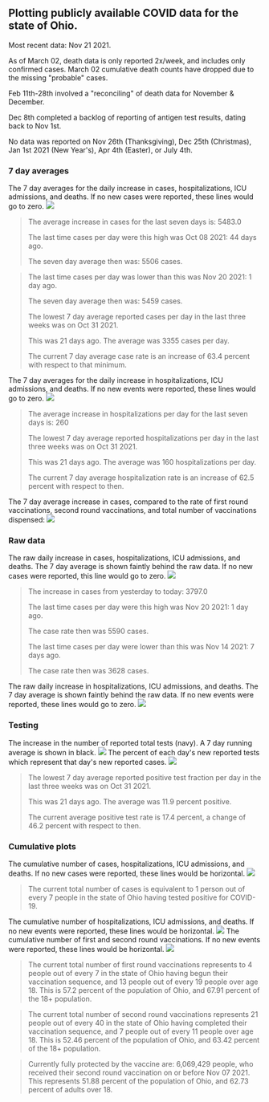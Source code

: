 ## Plotting publicly available COVID data for the state of Ohio. 

Most recent data: Nov 21 2021. 

As of March 02, death data is only reported 2x/week, and includes only confirmed cases. March 02 cumulative death counts have dropped due to the missing "probable" cases.

Feb 11th-28th involved a "reconciling" of death data for November & December.

Dec 8th completed a backlog of reporting of antigen test results, dating back to Nov 1st.

No data was reported on Nov 26th (Thanksgiving), Dec 25th (Christmas), Jan 1st 2021 (New Year's), Apr 4th (Easter), or July 4th.
### 7 day averages
The 7 day averages for the daily increase in cases, hospitalizations, ICU admissions, and deaths. If no new cases were reported, these lines would go to zero.
![](7dayaverage_cases.png)

>The average increase in cases for the last seven days is: 5483.0
>
>The last time cases per day were this high was Oct 08 2021: 44 days ago.
>
>The seven day average then was: 5506 cases.

>
>The last time cases per day was lower than this was Nov 20 2021: 1 day ago.
>
>The seven day average then was: 5459 cases.
>
>The lowest 7 day average reported cases per day in the last three weeks was on Oct 31 2021.
>
>This was 21 days ago. The average was 3355 cases per day.
>
>The current 7 day average case rate is an increase of 63.4 percent with respect to that minimum.

The 7 day averages for the daily increase in hospitalizations, ICU admissions, and deaths. If no new events were reported, these lines would go to zero.
![](7dayaverage_hospital.png)

>The average increase in hospitalizations per day for the last seven days is: 260
>
>The lowest 7 day average reported hospitalizations per day in the last three weeks was on Oct 31 2021.
>
>This was 21 days ago. The average was 160 hospitalizations per day.
>
>The current 7 day average hospitalization rate is an increase of 62.5 percent with respect to then.

The 7 day average increase in cases, compared to the rate of first round vaccinations, second round vaccinations, and total number of vaccinations dispensed:
![](DailyVaccinationsCases.png)

### Raw data
The raw daily increase in cases, hospitalizations, ICU admissions, and deaths. The 7 day average is shown faintly behind the raw data. If no new cases were reported, this line would go to zero.
![](DailyCases.png)

>The increase in cases from yesterday to today: 3797.0 
>
>The last time cases per day were this high was Nov 20 2021: 1 day ago. 
>
>The case rate then was 5590 cases.
>
>The last time cases per day were lower than this was Nov 14 2021: 7 days ago. 
>
>The case rate then was 3628 cases.

The raw daily increase in hospitalizations, ICU admissions, and deaths. The 7 day average is shown faintly behind the raw data. If no new events were reported, these lines would go to zero.
![](DailyHospitalizations.png)

### Testing

The increase in the number of reported total tests (navy). A 7 day running average is shown in black.
![](DailyTests.png)
The percent of each day's new reported tests which represent that day's new reported cases.
![](percentpositive_tests.png)

>The lowest 7 day average reported positive test fraction per day in the last three weeks was on Oct 31 2021.
>
>This was 21 days ago. The average was 11.9 percent positive. 
>
>The current average positive test rate is 17.4 percent, a change of 46.2 percent with respect to then. 

### Cumulative plots
The cumulative number of cases, hospitalizations, ICU admissions, and deaths. If no new cases were reported, these lines would be horizontal.
![](Cases.png)

>The current total number of cases is equivalent to 1 person out of every 7 people in the state of Ohio having tested positive for COVID-19.

The cumulative number of hospitalizations, ICU admissions, and deaths. If no new events were reported, these lines would be horizontal.
![](Hospitalizations.png)
The cumulative number of first and second round vaccinations. If no new events were reported, these lines would be horizontal.
![](Vaccinations.png)

>The current total number of first round vaccinations represents to 4 people out of every 7 in the state of Ohio having begun their vaccination sequence, and 13 people out of every 19 people over age 18.
 >This is 57.2 percent of the population of Ohio, and 67.91 percent of the 18+ population.

>The current total number of second round vaccinations represents 21 people out of every 40 in the state of Ohio having completed their vaccination sequence, and 7 people out of every 11 people over age 18. 
>This is 52.46 percent of the population of Ohio, and 63.42 percent of the 18+ population.

>Currently fully protected by the vaccine are: 6,069,429 people, who received their second round vaccination on or before Nov 07 2021.
>This represents 51.88 percent of the population of Ohio, and 62.73 percent of adults over 18.

